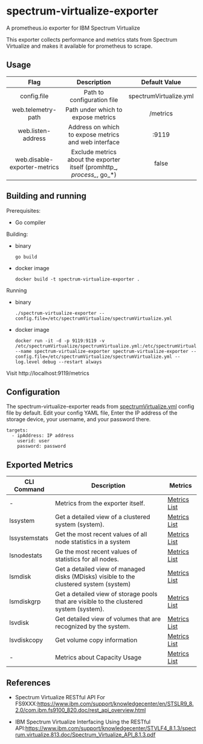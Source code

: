 # spectrum-virtualize-exporter
A prometheus.io exporter for IBM Spectrum Virtualize

This exporter collects performance and metrics stats from Spectrum Virtualize and makes it available for prometheus to scrape.

## Usage

|Flag	|Description	|Default Value|	
| :---: | :---: | :---: |
| config.file | Path to configuration file | spectrumVirtualize.yml |
| web.telemetry-path | Path under which to expose metrics | /metrics |
| web.listen-address | Address on which to expose metrics and web interface | :9119 |
| web.disable-exporter-metrics | Exclude metrics about the exporter itself (promhttp_*, process_*, go_*) | false

## Building and running
Prerequisites:
* Go compiler

Building:
* binary
    
    ```go build ```
* docker image

    ```docker build -t spectrum-virtualize-exporter .```

Running
* binary

    ```./spectrum-virtualize-exporter --config.file=/etc/spectrumVirtualize/spectrumVirtualize.yml```

* docker image
    ```
    docker run -it -d -p 9119:9119 -v /etc/spectrumVirtualize/spectrumVirtualize.yml:/etc/spectrumVirtualize/spectrumVirtualize.yml --name spectrum-virtualize-exporter spectrum-virtualize-exporter --config.file=/etc/spectrumVirtualize/spectrumVirtualize.yml --log.level debug --restart always
    ```

Visit http://localhost:9119/metrics

## Configuration

The spectrum-virtualize-exporter reads from [spectrumVirtualize.yml](https://github.ibm.com/gmxguo/spectrum-virtualize-exporter/blob/master/spectrumVirtualize.yml) config file by default. Edit your config YAML file, Enter the IP address of the storage device, your username, and your password there. 
```
targets:
  - ipAddress: IP address
    userid: user
    password: password
```

## Exported Metrics

| CLI Command | Description | Metrics |
| --- | --- | --- |
| - | Metrics from the exporter itself. | [Metrics List](docs/exporter_metrics.md) |
| lssystem | Get a detailed view of a clustered system (system). | [Metrics List](docs/lssystem_metrics.md) |
| lssystemstats | Get the most recent values of all node statistics in a system | [Metrics List](docs/lssystemstats_metrics.md) |
| lsnodestats | Ge the most recent values of statistics for all nodes. | [Metrics List](docs/lsnodestats_metrics.md)|
| lsmdisk | Get a detailed view of managed disks (MDisks) visible to the clustered system (system) | [Metrics List](docs/lsmdisk_metrics.md) |
 lsmdiskgrp | Get a detailed view of storage pools that are visible to the clustered system (system). | [Metrics List](docs/lsmdiskgrp_metrics.md) |
| lsvdisk | Get detailed view of volumes that are recognized by the system. | [Metrics List](docs/lsvdisk_metrics.md) |
| lsvdiskcopy | Get volume copy information | [Metrics List](docs/lsvdiskcopy_metrics.md) |
| - | Metrics about Capacity Usage | [Metrics List](docs/capacity_usage_metrics.md) |

## References

* Spectrum Virtualize RESTful API For FS9XXX:https://www.ibm.com/support/knowledgecenter/en/STSLR9_8.2.0/com.ibm.fs9100_820.doc/rest_api_overview.html

* IBM Spectrum Virtualize Interfacing Using the RESTful API:https://www.ibm.com/support/knowledgecenter/STVLF4_8.1.3/spectrum.virtualize.813.doc/Spectrum_Virtualize_API_8.1.3.pdf
